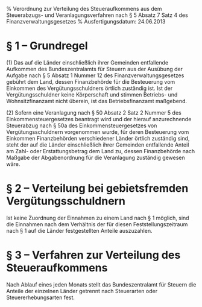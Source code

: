 % Verordnung zur Verteilung des Steueraufkommens aus dem Steuerabzugs- und Veranlagungsverfahren nach § 5 Absatz 7 Satz 4 des Finanzverwaltungsgesetzes
% Ausfertigungsdatum: 24.06.2013
 
# § 1 – Grundregel

(1) Das auf die Länder einschließlich ihrer Gemeinden entfallende Aufkommen des Bundeszentralamts für Steuern aus der Ausübung der Aufgabe nach § 5 Absatz 1 Nummer 12 des Finanzverwaltungsgesetzes gebührt dem Land, dessen Finanzbehörde für die Besteuerung vom Einkommen des Vergütungsschuldners örtlich zuständig ist. Ist der Vergütungsschuldner keine Körperschaft und stimmen Betriebs- und Wohnsitzfinanzamt nicht überein, ist das Betriebsfinanzamt maßgebend.

(2) Sofern eine Veranlagung nach § 50 Absatz 2 Satz 2 Nummer 5 des Einkommensteuergesetzes beantragt wird und der hierauf anzurechnende Steuerabzug nach § 50a des Einkommensteuergesetzes von Vergütungsschuldnern vorgenommen wurde, für deren Besteuerung vom Einkommen Finanzbehörden verschiedener Länder örtlich zuständig sind, steht der auf die Länder einschließlich ihrer Gemeinden entfallende Anteil am Zahl- oder Erstattungsbetrag dem Land zu, dessen Finanzbehörde nach Maßgabe der Abgabenordnung für die Veranlagung zuständig gewesen wäre.

# § 2 – Verteilung bei gebietsfremden Vergütungsschuldnern

Ist keine Zuordnung der Einnahmen zu einem Land nach § 1 möglich, sind die Einnahmen nach dem Verhältnis der für diesen Feststellungszeitraum nach § 1 auf die Länder festgestellten Anteile auszuzahlen.

# § 3 – Verfahren zur Verteilung des Steueraufkommens

Nach Ablauf eines jeden Monats stellt das Bundeszentralamt für Steuern die Anteile der einzelnen Länder getrennt nach Steuerarten oder Steuererhebungsarten fest.
